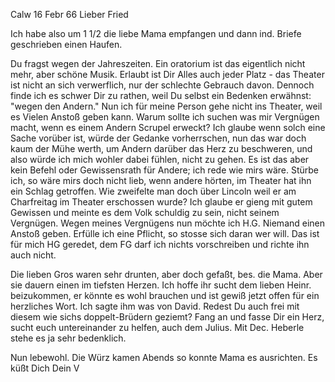  Calw 16 Febr 66
Lieber Fried

Ich habe also um 1 1/2 die liebe Mama empfangen und dann ind. Briefe geschrieben einen Haufen.

Du fragst wegen der Jahreszeiten. Ein oratorium ist das eigentlich nicht mehr, aber schöne Musik. Erlaubt ist Dir Alles auch jeder Platz - das Theater ist nicht an sich verwerflich, nur der schlechte Gebrauch davon. Dennoch finde ich es schwer Dir zu rathen, weil Du selbst ein Bedenken erwähnst: "wegen den Andern." Nun ich für meine Person gehe nicht ins Theater, weil es Vielen Anstoß geben kann. Warum sollte ich suchen was mir Vergnügen macht, wenn es einem Andern Scrupel erweckt? Ich glaube wenn solch eine Sache vorüber ist, würde der Gedanke vorherrschen, nun das war doch kaum der Mühe werth, um Andern darüber das Herz zu beschweren, und also würde ich mich wohler dabei fühlen, nicht zu gehen. Es ist das aber kein Befehl oder Gewissensrath für Andere; ich rede wie mirs wäre. Stürbe ich, so wäre mirs doch nicht lieb, wenn andere hörten, im Theater hat ihn ein Schlag getroffen. Wie zweifelte man doch über Lincoln weil er am Charfreitag im Theater erschossen wurde? Ich glaube er gieng mit gutem Gewissen und meinte es dem Volk schuldig zu sein, nicht seinem Vergnügen. Wegen meines Vergnügens nun möchte ich H.G. Niemand einen Anstoß geben. Erfülle ich eine Pflicht, so stosse sich daran wer will. Das ist für mich HG geredet, dem FG darf ich nichts vorschreiben und richte ihn auch nicht.

Die lieben Gros waren sehr drunten, aber doch gefaßt, bes. die Mama. Aber sie dauern einen im tiefsten Herzen. Ich hoffe ihr sucht dem lieben Heinr. beizukommen, er könnte es wohl brauchen und ist gewiß jetzt offen für ein herzliches Wort. Ich sagte ihm was von David. Redest Du auch frei mit diesem wie sichs doppelt-Brüdern geziemt? Fang an und fasse Dir ein Herz, sucht euch untereinander zu helfen, auch dem Julius. Mit Dec. Heberle stehe es ja sehr bedenklich.

Nun lebewohl. Die Würz kamen Abends so konnte Mama es ausrichten. 
 Es küßt Dich
 Dein V
